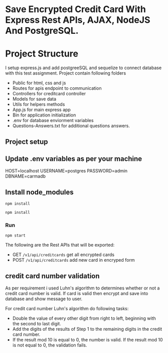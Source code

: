 # Save Encrypted Credit Card With Express Rest APIs, AJAX, NodeJS And PostgreSQL.

# Project Structure

I setup express.js and add postgreeSQL and sequelize to connect database with this test assignment. Project contain following folders
- Public for html, css and js 
- Routes for apis endpoint to communication
- Controllers for creditcard controller
- Models for save data
- Utils for helpers methods
- App.js for main express app
- Bin for application initialization
- .env for database enviorment variables
- Questions-Answers.txt for additional questions answers.


## Project setup

## Update .env variables as per your machine

HOST=localhost
USERNAME=postgres
PASSWORD=admin
DBNAME=carmadb

## Install node_modules
```
npm install
```

```
npm install
```

### Run
```
npm start
```

The following are the Rest APIs that will be exported:

- GET     `/v1/api/creditcards`	   get all encrypted cards
- POST    `/v1/api/creditcards`    add new card in encryped form


## credit card number validation

As per requirement i used Luhn's algorithm to determines whether or not a credit card number is valid. If card is valid then encrypt and save into database and show message to user.

For credit card number Luhn's algorithm do following tasks:

- Double the value of every other digit from right to left, beginning with the second to last digit.
- Add the digits of the results of Step 1 to the remaining digits in the credit card number.
- If the result mod 10 is equal to 0, the number is valid. If the result mod 10 is not equal to 0, the validation fails.


